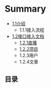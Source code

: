 # Summary

* [1.1介绍](README.md)
  * 1.1.1接入流程
* [1.2接口接入文档](interface.md)
  * [1.2.1直播](interface/121zhi-bo.md)
  * [1.2.2项目](interface/122xiang-mu.md)
  * 1.2.3用户
  * 1.2.4文章

## 目录

